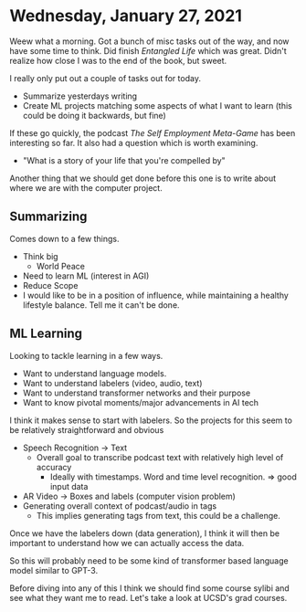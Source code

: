 # Wednesday, January 27, 2021

Weew what a morning. Got a bunch of misc tasks out of the way, and now have some time to think.
Did finish *Entangled Life* which was great. Didn't realize how close I was to the end of the book, but sweet. 

I really only put out a couple of tasks out for today.

* Summarize yesterdays writing
* Create ML projects matching some aspects of what I want to learn (this could be doing it backwards, but fine) 

If these go quickly, the podcast *The Self Employment Meta-Game* has been interesting so far.
It also had a question which is worth examining. 

* "What is a story of your life that you're compelled by"

Another thing that we should get done before this one is to write about where we are with the computer project.

## Summarizing

Comes down to a few things. 

* Think big
  * World Peace
* Need to learn ML (interest in AGI)
* Reduce Scope
* I would like to be in a position of influence, while maintaining a healthy lifestyle balance. Tell me it can't be done. 

## ML Learning

Looking to tackle learning in a few ways.

* Want to understand language models.
* Want to understand labelers (video, audio, text)
* Want to understand transformer networks and their purpose
* Want to know pivotal moments/major advancements in AI tech

I think it makes sense to start with labelers.
So the projects for this seem to be relatively straightforward and obvious

* Speech Recognition -> Text
  * Overall goal to transcribe podcast text with relatively high level of accuracy
    * Ideally with timestamps. Word and time level recognition. => good input data
* AR Video -> Boxes and labels (computer vision problem)
* Generating overall context of podcast/audio in tags
  * This implies generating tags from text, this could be a challenge.

Once we have the labelers down (data generation), I think it will then 
be important to understand how we can actually access the data.

So this will probably need to be some kind of transformer based language 
model similar to GPT-3. 

Before diving into any of this I think we should find some course sylibi and
see what they want me to read. Let's take a look at UCSD's grad courses.